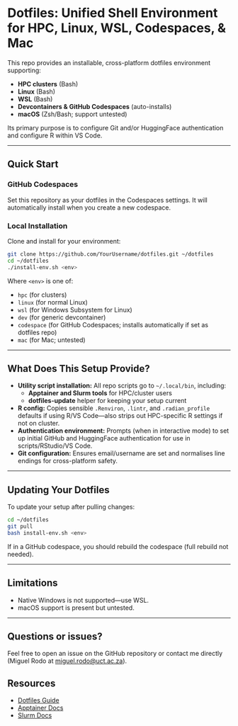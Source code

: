 # Dotfiles: Unified Shell Environment for HPC, Linux, WSL, Codespaces, & Mac

This repo provides an installable, cross-platform dotfiles environment supporting:

* **HPC clusters** (Bash)
* **Linux** (Bash)
* **WSL** (Bash)
* **Devcontainers & GitHub Codespaces** (auto-installs)
* **macOS** (Zsh/Bash; support untested)

Its primary purpose is to configure Git and/or HuggingFace authentication and configure R within VS Code. 

---

## Quick Start

### GitHub Codespaces

Set this repository as your dotfiles in the Codespaces settings. It will automatically install when you create a new codespace.

### Local Installation

Clone and install for your environment:

```bash
git clone https://github.com/YourUsername/dotfiles.git ~/dotfiles
cd ~/dotfiles
./install-env.sh <env>
```

Where `<env>` is one of:

* `hpc` (for clusters)
* `linux` (for normal Linux)
* `wsl` (for Windows Subsystem for Linux)
* `dev` (for generic devcontainer)
* `codespace` (for GitHub Codespaces; installs automatically if set as dotfiles repo)
* `mac` (for Mac; untested)

---

## What Does This Setup Provide?

* **Utility script installation:**
  All repo scripts go to `~/.local/bin`, including:
  * **Apptainer and Slurm tools** for HPC/cluster users
  * **dotfiles-update** helper for keeping your setup current
* **R config:**
  Copies sensible `.Renviron`, `.lintr`, and `.radian_profile` defaults if using R/VS Code—also strips out HPC-specific R settings if not on cluster.
* **Authentication environment:**
  Prompts (when in interactive mode) to set up initial GitHub and HuggingFace authentication for use in scripts/RStudio/VS Code.
* **Git configuration:**
  Ensures email/username are set and normalises line endings for cross-platform safety.

---

## Updating Your Dotfiles

To update your setup after pulling changes:

```bash
cd ~/dotfiles
git pull
bash install-env.sh <env>
```

If in a GitHub codespace, you should rebuild the codespace (full rebuild not needed).

---

## Limitations

* Native Windows is not supported—use WSL.
* macOS support is present but untested.

---

## Questions or issues?

Feel free to open an issue on the GitHub repository or contact me directly (Miguel Rodo at miguel.rodo@uct.ac.za).

## Resources

* [Dotfiles Guide](https://dotfiles.github.io/)
* [Apptainer Docs](https://apptainer.org/docs/)
* [Slurm Docs](https://slurm.schedmd.com/documentation.html)
